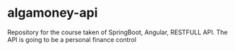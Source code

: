 # algamoney-api
Repository for the course taken of SpringBoot, Angular, RESTFULL API. The API is going to be a personal finance control
